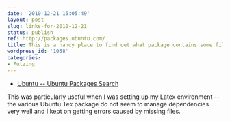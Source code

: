 ```yaml
---
date: '2010-12-21 15:05:49'
layout: post
slug: links-for-2010-12-21
status: publish
ref: http://packages.ubuntu.com/
title: This is a handy place to find out what package contains some file you are missing.
wordpress_id: '1058'
categories:
- Futzing
---
```



  * [Ubuntu -- Ubuntu Packages Search](http://packages.ubuntu.com/)


This was particularly useful when I was setting up my Latex environment -- the various Ubuntu Tex package do not seem to manage dependencies very well and I kept on getting errors caused by missing files.

